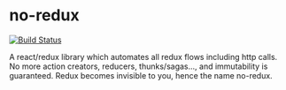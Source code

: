 # no-redux

[![Build Status](https://travis-ci.org/ln613/no-redux.svg?branch=master)](https://travis-ci.org/ln613/no-redux)

A react/redux library which automates all redux flows including http calls. No more action creators, reducers, thunks/sagas..., and immutability is guaranteed. Redux becomes invisible to you, hence the name no-redux.

